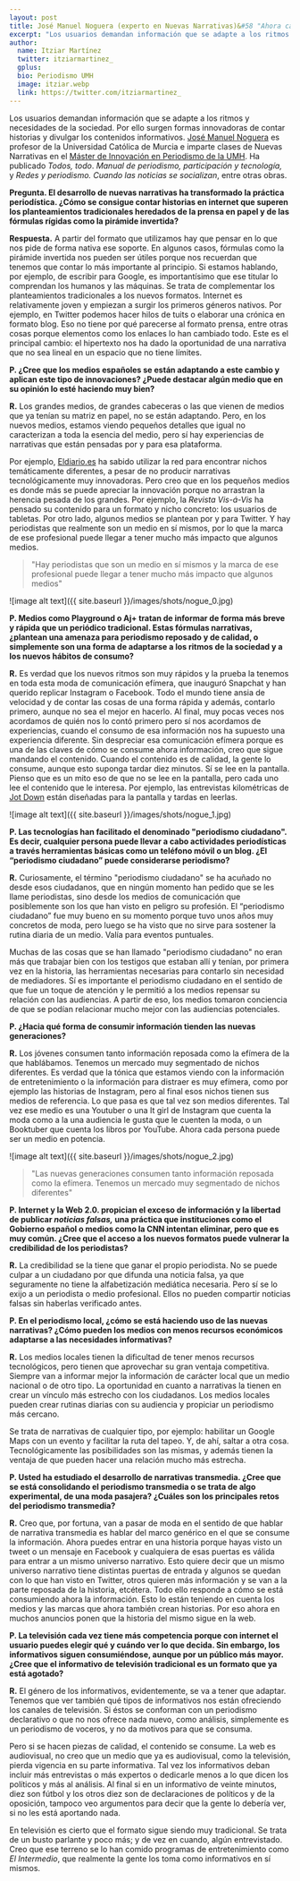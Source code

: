 ```yaml
---
layout: post
title: José Manuel Noguera (experto en Nuevas Narrativas)&#58 "Ahora cada persona puede ser un medio en potencia"
excerpt: "Los usuarios demandan información que se adapte a los ritmos y necesidades de la sociedad. Por ello surgen formas innovadoras de contar historias y divulgar los contenidos informativos. José Manuel Noguera es profesor de la Universidad Católica de Murcia e imparte clases de Nuevas Narrativas en el Máster de Innovación en Periodismo de la UMH. Ha publicado 'Todos, todo. Manual de periodismo, participación y tecnología', y 'Redes y periodismo. Cuando las noticias se socializan', entre otras obras."
author:
  name: Itziar Martínez
  twitter: itziarmartinez_
  gplus:  
  bio: Periodismo UMH
  image: itziar.webp
  link: https://twitter.com/itziarmartinez_
---
```

Los usuarios demandan información que se adapte a los ritmos y necesidades de la sociedad. Por ello surgen formas innovadoras de contar historias y divulgar los contenidos informativos. [José Manuel Noguera](https://twitter.com/jmnoguera) es profesor de la Universidad Católica de Murcia e imparte clases de Nuevas Narrativas en el [Máster de Innovación en Periodismo de la UMH](http://mip.umh.es/). Ha publicado *Todos, todo*. *Manual de periodismo, participación y tecnología,* y *Redes y periodismo. Cuando las noticias se socializan*, entre otras obras. 

**Pregunta. El desarrollo de nuevas narrativas ha transformado la práctica periodística. ¿Cómo se consigue contar historias en internet que superen los planteamientos tradicionales heredados de la prensa en papel y de las fórmulas rígidas como la pirámide invertida?**

**Respuesta.** A partir del formato que utilizamos hay que pensar en lo que nos pide de forma nativa ese soporte. En algunos casos, fórmulas como la pirámide invertida nos pueden ser útiles porque nos recuerdan que tenemos que contar lo más importante al principio. Si estamos hablando, por ejemplo, de escribir para Google, es importantísimo que ese titular lo comprendan los humanos y las máquinas. Se trata de complementar los planteamientos tradicionales a los nuevos formatos. Internet es relativamente joven y empiezan a surgir los primeros géneros nativos. Por ejemplo, en Twitter podemos hacer hilos de tuits o elaborar una crónica en formato blog. Eso no tiene por qué parecerse al formato prensa, entre otras cosas porque elementos como los enlaces lo han cambiado todo. Este es el principal cambio: el hipertexto nos ha dado la oportunidad de una narrativa que no sea lineal en un espacio que no tiene límites. 

**P. ¿Cree que los medios españoles se están adaptando a este cambio y aplican este tipo de innovaciones? ¿Puede destacar algún medio que en su opinión lo esté haciendo muy bien?**

**R.** Los grandes medios, de grandes cabeceras o las que vienen de medios  que ya tenían su matriz en papel, no se están adaptando. Pero, en los nuevos medios, estamos viendo pequeños detalles que igual no caracterizan a toda la esencia del medio, pero sí hay experiencias de narrativas que están pensadas por y para esa plataforma. 

Por ejemplo, [Eldiario.es](http://www.eldiario.es/) ha sabido utilizar la red para encontrar nichos temáticamente diferentes, a pesar de no producir narrativas tecnológicamente muy innovadoras. Pero creo que en los pequeños medios es donde más se puede apreciar la innovación porque no arrastran la herencia pesada de los grandes. Por ejemplo, la *Revista Vis-á-Vis* ha pensado su contenido para un formato y nicho concreto: los usuarios de tabletas. Por otro lado, algunos medios se plantean por y para Twitter. Y hay periodistas que realmente son un medio en sí mismos, por lo que la marca de ese profesional puede llegar a tener mucho más impacto que algunos medios.

> "Hay periodistas que son un medio en sí mismos y la marca de ese profesional puede llegar a tener mucho más impacto que algunos medios"

![image alt text]({{ site.baseurl }}/images/shots/nogue_0.jpg)

**P. Medios como Playground o Aj+ tratan de informar de forma más breve y rápida que un periódico tradicional. Estas fórmulas narrativas, ¿plantean una amenaza para periodismo reposado y de calidad, o simplemente son una forma de adaptarse a los ritmos de la sociedad y a los nuevos hábitos de consumo?**

**R.** Es verdad que los nuevos ritmos son muy rápidos y la prueba la tenemos en toda esta moda de comunicación efímera, que inauguró Snapchat y han querido replicar Instagram o Facebook. Todo el mundo tiene ansia de velocidad y de contar las cosas de una forma rápida y además, contarlo primero, aunque no sea el mejor en hacerlo. Al final, muy pocas veces nos acordamos de quién nos lo contó primero pero sí nos acordamos de experiencias, cuando el consumo de esa información nos ha supuesto una experiencia diferente. Sin despreciar esa comunicación efímera porque es una de las claves de cómo se consume ahora información, creo que sigue mandando el contenido.  Cuando el contenido es de calidad, la gente lo consume, aunque esto suponga tardar diez minutos. Sí se lee en la pantalla. Pienso que es un mito eso de que no se lee en la pantalla, pero cada uno lee el contenido que le interesa. Por ejemplo, las entrevistas kilométricas de [Jot Down](http://www.jotdown.es/) están diseñadas para la pantalla y tardas en leerlas. 

![image alt text]({{ site.baseurl }}/images/shots/nogue_1.jpg)

**P. Las tecnologías han facilitado el denominado "periodismo ciudadano". Es decir, cualquier persona puede llevar a cabo actividades periodísticas a través herramientas básicas como un teléfono móvil o un blog. ¿El “periodismo ciudadano” puede considerarse periodismo?**

**R.** Curiosamente, el término "periodismo ciudadano" se ha acuñado no desde esos ciudadanos, que en ningún momento han pedido que se les llame periodistas, sino desde los medios de comunicación que posiblemente son los que han visto en peligro su profesión. El “periodismo ciudadano” fue muy bueno en su momento porque tuvo unos años muy concretos de moda, pero luego se ha visto que no sirve para sostener la rutina diaria de un medio. Valía para eventos puntuales. 

Muchas de las cosas que se han llamado "periodismo ciudadano" no eran más que trabajar bien con los testigos que estaban allí y tenían, por primera vez en la historia, las herramientas necesarias para contarlo sin necesidad de mediadores. Sí es importante el periodismo ciudadano en el sentido de que fue un toque de atención y le permitió a los medios repensar su relación con las audiencias. A partir de eso, los medios tomaron conciencia de que se podían relacionar mucho mejor con las audiencias potenciales. 

**P. ¿Hacia qué forma de consumir información tienden las nuevas generaciones?**

**R.** Los jóvenes consumen tanto información reposada como la efímera de la que hablábamos. Tenemos un mercado muy segmentado de nichos diferentes. Es verdad que la tónica que estamos viendo con la información de entretenimiento o la información para distraer es muy efímera, como por ejemplo las historias de Instagram, pero al final esos nichos tienen sus medios de referencia. Lo que pasa es que tal vez son medios diferentes. Tal vez ese medio es una Youtuber o una It girl de Instagram que cuenta la moda como a la una audiencia le gusta que le cuenten la moda, o un Booktuber que cuenta los libros por YouTube. Ahora cada persona puede ser un medio en potencia. 

![image alt text]({{ site.baseurl }}/images/shots/nogue_2.jpg)

> "Las nuevas generaciones consumen tanto información reposada como la efímera. Tenemos un mercado muy segmentado de nichos diferentes"

**P. Internet y la Web 2.0. propician el exceso de información y la libertad de publicar _noticias falsas,_ una práctica que instituciones como el Gobierno español o medios como la CNN intentan eliminar, pero que es muy común. ¿Cree que el acceso a los nuevos formatos puede vulnerar la credibilidad de los periodistas?**

**R.** La credibilidad se la tiene que ganar el propio periodista. No se puede culpar a un ciudadano por que difunda una noticia falsa, ya que seguramente no tiene la alfabetización mediática necesaria. Pero sí se lo exijo a un periodista o medio profesional. Ellos no pueden compartir noticias falsas sin haberlas verificado antes.

**P. En el periodismo local, ¿cómo se está haciendo uso de las nuevas narrativas? ¿Cómo pueden los medios con menos recursos económicos adaptarse a las necesidades informativas?**

**R.** Los medios locales tienen la dificultad de tener menos recursos tecnológicos, pero tienen que aprovechar su gran ventaja competitiva. Siempre van a informar mejor la información de carácter local que un medio nacional o de otro tipo. La oportunidad en cuanto a narrativas la tienen en crear un vínculo más estrecho con los ciudadanos. Los medios locales pueden crear rutinas diarias con su audiencia y propiciar un periodismo más cercano. 

Se trata de narrativas de cualquier tipo, por ejemplo: habilitar un Google Maps con un evento y facilitar la ruta del tapeo. Y, de ahí, saltar a otra cosa.  Tecnológicamente las posibilidades son las mismas, y además tienen la ventaja de que pueden hacer una relación mucho más estrecha.

**P. Usted ha estudiado el desarrollo de narrativas transmedia. ¿Cree que se está consolidando el periodismo transmedia o se trata de algo experimental, de una moda pasajera? ¿Cuáles son los principales retos del periodismo transmedia?**

**R.** Creo que, por fortuna, van a pasar de moda en el sentido de que hablar de narrativa transmedia es hablar del marco genérico en el que se consume la información. Ahora puedes entrar en una historia porque hayas visto un tweet o un mensaje en Facebook y cualquiera de esas puertas es válida para entrar a un mismo universo narrativo. Esto quiere decir que un mismo universo narrativo tiene distintas puertas  de entrada y algunos se quedan con lo que han visto en Twitter, otros quieren más información y se van a la parte reposada de la historia, etcétera. Todo ello responde a cómo se está consumiendo ahora la información. Esto lo están teniendo en cuenta los medios y las marcas que ahora también crean historias. Por eso ahora en muchos anuncios ponen que la historia del mismo sigue en la web. 

**P. La televisión cada vez tiene más competencia porque con internet el usuario puedes elegir qué y cuándo ver lo que decida. Sin embargo, los informativos siguen consumiéndose, aunque por un público más mayor. ¿Cree que el informativo de televisión tradicional es un formato que ya está agotado?**

**R.** El género de los informativos, evidentemente, se va a tener que adaptar. Tenemos que ver también qué tipos de informativos nos están ofreciendo los canales de televisión. Si éstos se conforman con un periodismo declarativo o que no nos ofrece nada nuevo, como análisis, simplemente es un periodismo de voceros, y no da motivos para que se consuma. 

Pero si se hacen piezas de calidad, el contenido se consume. La web es audiovisual, no creo que un medio que ya es audiovisual, como la televisión, pierda vigencia en su parte informativa. Tal vez los informativos deban incluir más entrevistas o más expertos o dedicarle menos a lo que dicen los políticos y más al análisis. Al final si en un informativo de veinte minutos, diez son fútbol y los otros diez son de declaraciones de políticos y de la oposición, tampoco veo argumentos para decir que la gente lo debería ver, si no les está aportando nada.

En televisión es cierto que el formato sigue siendo muy tradicional. Se trata de un busto parlante y poco más; y de vez en cuando, algún entrevistado. Creo que ese terreno se lo han comido programas de entretenimiento como *El Intermedio*, que realmente la gente los toma como informativos en sí mismos. 